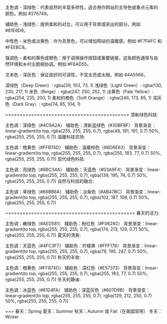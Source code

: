 主色调 - 深绿色：代表自然的丰富多样性，适合用作网站的主导色或重点元素的颜色。例如 
#276749。

辅助色 - 浅绿色：提供柔和的对比，可以用于背景或突出的部分。例如 
#81E6D9。

中性色 - 米色或淡黄色：作为背景色，可以增加网站的温暖感。例如 
#F7FAFC 和 #FEEBC8。

强调色 - 柔和的黄色或橙色：用于调用操作按钮或重要链接，这些颜色通常与自然环境和乡村主题相协调。例如 
#F6AD55。

文本色 - 深灰色：保证良好的可读性，不宜太亮或太暗。例如 
#4A5568。

深绿色（Deep Green）: rgba(39, 103, 73, 1)
浅绿色（Light Green）: rgba(130, 230, 217, 1)
米色（Beige）: rgba(247, 250, 252, 1)
淡黄色（Pale Yellow）: rgba(254, 235, 200, 1)
柔和的橙色（Soft Orange）: rgba(246, 173, 85, 1)
深灰色（Dark Gray）: rgba(74, 85, 104, 1)

===========================================
清新绿色科技:

主色调：深绿色（#4C9A2A）
辅助色：清新蓝绿色（#30BFBF）
背景渐变：linear-gradient(to top, rgba(255, 255, 255, 0.7), rgba(48, 191, 191, 0.7) 50%, rgba(255, 255, 255, 0.7))
温暖科技农场:

主色调：橙黄色（#FFB74D）
辅助色：温暖棕色（#8D6E63）
背景渐变：linear-gradient(to top, rgba(255, 255, 255, 0.7), rgba(255, 183, 77, 0.7) 50%, rgba(255, 255, 255, 0.7))
现代绿色科技:

主色调：亮绿色（#8BC34A）
辅助色：天蓝色（#03A9F4）
背景渐变：linear-gradient(to top, rgba(255, 255, 255, 0.7), rgba(139, 195, 74, 0.7) 50%, rgba(255, 255, 255, 0.7))
自然与科技的融合:

主色调：草绿色（#66BB6A）
辅助色：淡紫色（#AB47BC）
背景渐变：linear-gradient(to top, rgba(255, 255, 255, 0.7), rgba(102, 187, 106, 0.7) 50%, rgba(255, 255, 255, 0.7))

=============================================
春天的活力:

主色调：嫩绿色（#AED581）
辅助色：粉红色（#F06292）
背景渐变：linear-gradient(to top, rgba(255, 255, 255, 0.7), rgba(174, 213, 129, 0.7) 50%, rgba(255, 255, 255, 0.7))
夏天的清爽:

主色调：天蓝色（#4FC3F7）
辅助色：柠檬黄（#FFF176）
背景渐变：linear-gradient(to top, rgba(255, 255, 255, 0.7), rgba(79, 195, 247, 0.7) 50%, rgba(255, 255, 255, 0.7))
秋天的丰收:

主色调：橙黄色（#FFB74D）
辅助色：深红色（#E57373）
背景渐变：linear-gradient(to top, rgba(255, 255, 255, 0.7), rgba(255, 183, 77, 0.7) 50%, rgba(255, 255, 255, 0.7))
冬天的静谧:

主色调：冰蓝色（#81D4FA）
辅助色：深蓝灰色（#607D8B）
背景渐变：linear-gradient(to top, rgba(255, 255, 255, 0.7), rgba(129, 212, 250, 0.7) 50%, rgba(255, 255, 255, 0.7))

===
春天：Spring
夏天：Summer
秋天：Autumn 或 Fall（在美国常用）
冬天：Winter